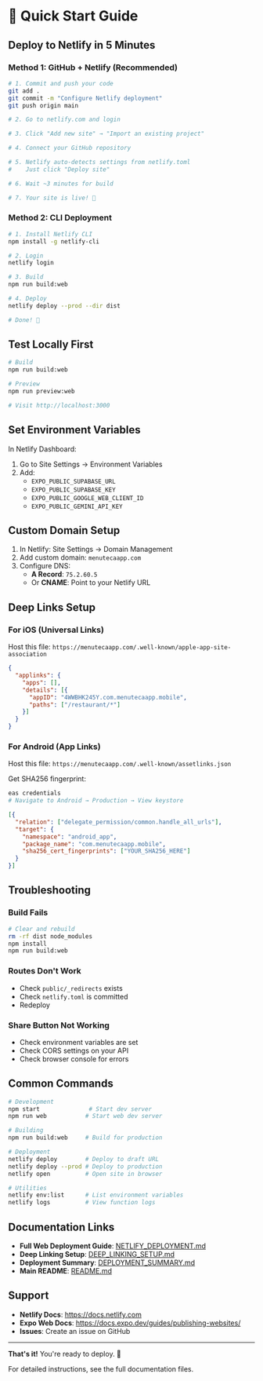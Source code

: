 # 🚀 Quick Start Guide

## Deploy to Netlify in 5 Minutes

### Method 1: GitHub + Netlify (Recommended)

```bash
# 1. Commit and push your code
git add .
git commit -m "Configure Netlify deployment"
git push origin main

# 2. Go to netlify.com and login

# 3. Click "Add new site" → "Import an existing project"

# 4. Connect your GitHub repository

# 5. Netlify auto-detects settings from netlify.toml
#    Just click "Deploy site"

# 6. Wait ~3 minutes for build

# 7. Your site is live! 🎉
```

### Method 2: CLI Deployment

```bash
# 1. Install Netlify CLI
npm install -g netlify-cli

# 2. Login
netlify login

# 3. Build
npm run build:web

# 4. Deploy
netlify deploy --prod --dir dist

# Done! 🎉
```

## Test Locally First

```bash
# Build
npm run build:web

# Preview
npm run preview:web

# Visit http://localhost:3000
```

## Set Environment Variables

In Netlify Dashboard:
1. Go to Site Settings → Environment Variables
2. Add:
   - `EXPO_PUBLIC_SUPABASE_URL`
   - `EXPO_PUBLIC_SUPABASE_KEY`
   - `EXPO_PUBLIC_GOOGLE_WEB_CLIENT_ID`
   - `EXPO_PUBLIC_GEMINI_API_KEY`

## Custom Domain Setup

1. In Netlify: Site Settings → Domain Management
2. Add custom domain: `menutecaapp.com`
3. Configure DNS:
   - **A Record**: `75.2.60.5`
   - Or **CNAME**: Point to your Netlify URL

## Deep Links Setup

### For iOS (Universal Links)

Host this file: `https://menutecaapp.com/.well-known/apple-app-site-association`

```json
{
  "applinks": {
    "apps": [],
    "details": [{
      "appID": "4WWBHK245Y.com.menutecaapp.mobile",
      "paths": ["/restaurant/*"]
    }]
  }
}
```

### For Android (App Links)

Host this file: `https://menutecaapp.com/.well-known/assetlinks.json`

Get SHA256 fingerprint:
```bash
eas credentials
# Navigate to Android → Production → View keystore
```

```json
[{
  "relation": ["delegate_permission/common.handle_all_urls"],
  "target": {
    "namespace": "android_app",
    "package_name": "com.menutecaapp.mobile",
    "sha256_cert_fingerprints": ["YOUR_SHA256_HERE"]
  }
}]
```

## Troubleshooting

### Build Fails
```bash
# Clear and rebuild
rm -rf dist node_modules
npm install
npm run build:web
```

### Routes Don't Work
- Check `public/_redirects` exists
- Check `netlify.toml` is committed
- Redeploy

### Share Button Not Working
- Check environment variables are set
- Check CORS settings on your API
- Check browser console for errors

## Common Commands

```bash
# Development
npm start              # Start dev server
npm run web           # Start web dev server

# Building
npm run build:web     # Build for production

# Deployment
netlify deploy        # Deploy to draft URL
netlify deploy --prod # Deploy to production
netlify open          # Open site in browser

# Utilities
netlify env:list      # List environment variables
netlify logs          # View function logs
```

## Documentation Links

- **Full Web Deployment Guide**: [NETLIFY_DEPLOYMENT.md](./NETLIFY_DEPLOYMENT.md)
- **Deep Linking Setup**: [DEEP_LINKING_SETUP.md](./DEEP_LINKING_SETUP.md)
- **Deployment Summary**: [DEPLOYMENT_SUMMARY.md](./DEPLOYMENT_SUMMARY.md)
- **Main README**: [README.md](./README.md)

## Support

- **Netlify Docs**: https://docs.netlify.com
- **Expo Web Docs**: https://docs.expo.dev/guides/publishing-websites/
- **Issues**: Create an issue on GitHub

---

**That's it!** You're ready to deploy. 🚀

For detailed instructions, see the full documentation files.
